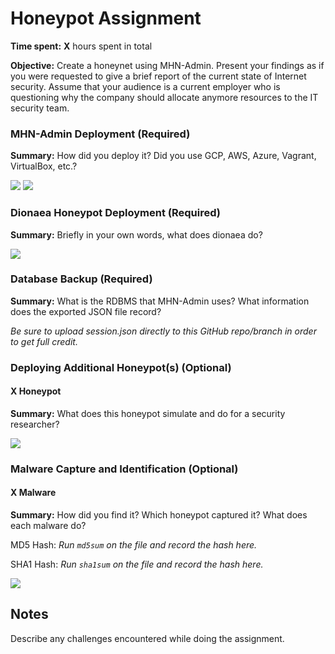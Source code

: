 # Honeypot Assignment

**Time spent:** **X** hours spent in total

**Objective:** Create a honeynet using MHN-Admin. Present your findings as if you were requested to give a brief report of the current state of Internet security. Assume that your audience is a current employer who is questioning why the company should allocate anymore resources to the IT security team.

### MHN-Admin Deployment (Required)

**Summary:** How did you deploy it? Did you use GCP, AWS, Azure, Vagrant, VirtualBox, etc.?

<img src="https://user-images.githubusercontent.com/70529850/165026012-897e1532-7168-4614-bda9-c07be8d124c7.gif">



<img src="https://user-images.githubusercontent.com/70529850/165026408-c1f06a78-64a8-4b29-a0fa-e9ec72183d42.gif">


### Dionaea Honeypot Deployment (Required)

**Summary:** Briefly in your own words, what does dionaea do?

<img src="https://user-images.githubusercontent.com/70529850/165026094-2ee659ae-d2d1-4438-9aa0-ae3a956dfa88.gif">

### Database Backup (Required) 

**Summary:** What is the RDBMS that MHN-Admin uses? What information does the exported JSON file record?

*Be sure to upload session.json directly to this GitHub repo/branch in order to get full credit.*

### Deploying Additional Honeypot(s) (Optional)

#### X Honeypot

**Summary:** What does this honeypot simulate and do for a security researcher?

<img src="x-honeypot.gif">

### Malware Capture and Identification (Optional)

#### X Malware

**Summary:** How did you find it? Which honeypot captured it? What does each malware do?

MD5 Hash: *Run `md5sum` on the file and record the hash here.*

SHA1 Hash: *Run `sha1sum` on the file and record the hash here.*

<img src="x-malware.gif">

## Notes

Describe any challenges encountered while doing the assignment.
